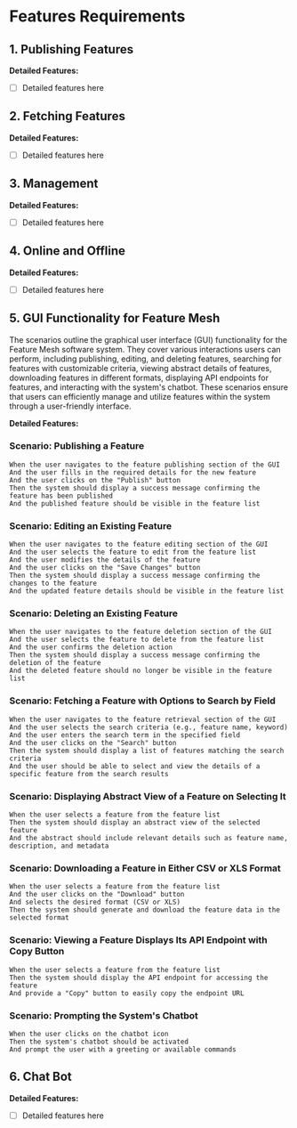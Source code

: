 # Features Requirements

## 1. Publishing Features

**Detailed Features:**
- [ ] Detailed features here

## 2. Fetching Features

**Detailed Features:**
- [ ] Detailed features here

## 3. Management

**Detailed Features:**
- [ ] Detailed features here

## 4. Online and Offline

**Detailed Features:**
- [ ] Detailed features here

## 5. GUI Functionality for Feature Mesh


The scenarios outline the graphical user interface (GUI) functionality for the Feature Mesh software system. They cover various interactions users can perform, including publishing, editing, and deleting features, searching for features with customizable criteria, viewing abstract details of features, downloading features in different formats, displaying API endpoints for features, and interacting with the system's chatbot. These scenarios ensure that users can efficiently manage and utilize features within the system through a user-friendly interface.


**Detailed Features:**
### Scenario: Publishing a Feature
    When the user navigates to the feature publishing section of the GUI
    And the user fills in the required details for the new feature
    And the user clicks on the "Publish" button
    Then the system should display a success message confirming the feature has been published
    And the published feature should be visible in the feature list

  ### Scenario: Editing an Existing Feature
    When the user navigates to the feature editing section of the GUI
    And the user selects the feature to edit from the feature list
    And the user modifies the details of the feature
    And the user clicks on the "Save Changes" button
    Then the system should display a success message confirming the changes to the feature
    And the updated feature details should be visible in the feature list

  ### Scenario: Deleting an Existing Feature
    When the user navigates to the feature deletion section of the GUI
    And the user selects the feature to delete from the feature list
    And the user confirms the deletion action
    Then the system should display a success message confirming the deletion of the feature
    And the deleted feature should no longer be visible in the feature list

  ### Scenario: Fetching a Feature with Options to Search by Field
    When the user navigates to the feature retrieval section of the GUI
    And the user selects the search criteria (e.g., feature name, keyword)
    And the user enters the search term in the specified field
    And the user clicks on the "Search" button
    Then the system should display a list of features matching the search criteria
    And the user should be able to select and view the details of a specific feature from the search results

  ### Scenario: Displaying Abstract View of a Feature on Selecting It
    When the user selects a feature from the feature list
    Then the system should display an abstract view of the selected feature
    And the abstract should include relevant details such as feature name, description, and metadata

  ### Scenario: Downloading a Feature in Either CSV or XLS Format
    When the user selects a feature from the feature list
    And the user clicks on the "Download" button
    And selects the desired format (CSV or XLS)
    Then the system should generate and download the feature data in the selected format

  ### Scenario: Viewing a Feature Displays Its API Endpoint with Copy Button
    When the user selects a feature from the feature list
    Then the system should display the API endpoint for accessing the feature
    And provide a "Copy" button to easily copy the endpoint URL

  ### Scenario: Prompting the System's Chatbot
    When the user clicks on the chatbot icon
    Then the system's chatbot should be activated
    And prompt the user with a greeting or available commands

## 6. Chat Bot

**Detailed Features:**
- [ ] Detailed features here
